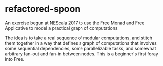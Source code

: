 # refactored-spoon
An exercise begun at NEScala 2017 to use the Free Monad and Free Applicative to model a practical graph of computations

The idea is to take a real sequence of modular computations, and stitch them together in a way that defines a graph of computations that involves some sequential dependencies, some parallelizable tasks, and somewhat arbitrary fan-out and fan-in between nodes. This is a beginner's first foray into Free.
